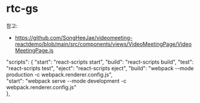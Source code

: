 # rtc-gs

참고:
 - https://github.com/SongHeeJae/videomeeting-reactdemo/blob/main/src/components/views/VideoMeetingPage/VideoMeetingPage.js

  "scripts": {
    "start": "react-scripts start",
    "build": "react-scripts build",
    "test": "react-scripts test",
    "eject": "react-scripts eject",
    "build": "webpack --mode production -c webpack.renderer.config.js",                                       
    "start": "webpack serve --mode development -c webpack.renderer.config.js"                                 
  },
 

